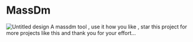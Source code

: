 # MassDm
![Untitled design](https://github.com/Binaryprogrammer/MassDm/assets/165841917/86014cc5-b2de-47ab-b63f-75fbeea5d586)
A massdm tool , use it how you like , star this project for more projects like this and thank you for your effort...
